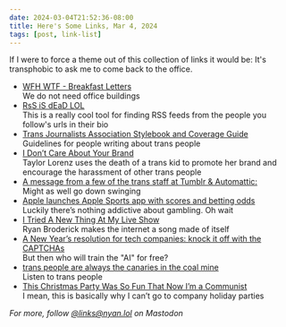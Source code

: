 ```yaml
---
date: 2024-03-04T21:52:36-08:00
title: Here's Some Links, Mar 4, 2024
tags: [post, link-list]
---
```


If I were to force a theme out of this collection of links it would be: It's transphobic to ask me to come back to the office.

- [WFH WTF - Breakfast Letters](https://www.breakfastletters.com/wfh-wtf)   
   We do not need office buildings  
- [RsS iS dEaD LOL](https://rss-is-dead.lol/)   
   This is a really cool tool for finding RSS feeds from the people you follow's urls in their bio  
- [Trans Journalists Association Stylebook and Coverage Guide](https://styleguide.transjournalists.org)   
   Guidelines for people writing about trans people  
- [I Don’t Care About Your Brand](https://jude-doyle.ghost.io/i-dont-care-about-your-brand/)   
   Taylor Lorenz uses the death of a trans kid to promote her brand and encourage the harassment of other trans people  
- [A message from a few of the trans staff at Tumblr & Automattic:](https://staff.tumblr.com/post/743224389484625920/a-message-from-a-few-of-the-trans-staff-at-tumblr)   
   Might as well go down swinging  
- [Apple launches Apple Sports app with scores and betting odds](https://www.theverge.com/2024/2/21/24079064/apple-sports-app-launch-iphone-live-scores-odds-stats)   
   Luckily there’s nothing addictive about gambling. Oh wait  
- [I Tried A New Thing At My Live Show](https://www.youtube.com/watch?v=QWAdGA5hT3M)   
   Ryan Broderick makes the internet a song made of itself  
- [A New Year’s resolution for tech companies: knock it off with the CAPTCHAs](https://www.theverge.com/2024/1/2/24022948/captcha-test-bots-puzzle-grid-google)   
   But then who will train the "AI" for free?  
- [trans people are always the canaries in the coal mine](https://thefrankiedlc.substack.com/p/trans-people-are-always-the-canaries)   
   Listen to trans people  
- [This Christmas Party Was So Fun That Now I’m a Communist](https://brennanleemulligan.com/if-you-had-gueesed/)   
   I mean, this is basically why I can’t go to company holiday parties  

_For more, follow [@links@nyan.lol](https://nyan.lol/@links) on Mastodon_
